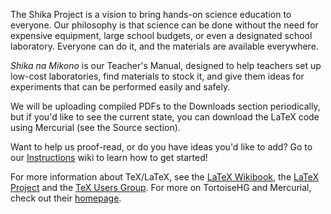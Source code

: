 The Shika Project is a vision to bring hands-on science education to everyone. Our philosophy is that science can be done without the need for expensive equipment, large school budgets, or even a designated school laboratory. Everyone can do it, and the materials are available everywhere.

_Shika na Mikono_ is our Teacher's Manual, designed to help teachers set up low-cost laboratories, find materials to stock it, and give them ideas for experiments that can be performed easily and safely.

We will be uploading compiled PDFs to the Downloads section periodically, but if you'd like to see the current state, you can download the LaTeX code using Mercurial (see the Source section).

Want to help us proof-read, or do you have ideas you'd like to add? Go to our [Instructions](Instructions.md) wiki to learn how to get started!

For more information about TeX/LaTeX, see the [LaTeX Wikibook](http://en.wikibooks.org/wiki/LaTeX), the [LaTeX Project](http://www.latex-project.org/) and the [TeX Users Group](http://www.tug.org/). For more on TortoiseHG and Mercurial, check out their [homepage](http://mercurial.selenic.com/).